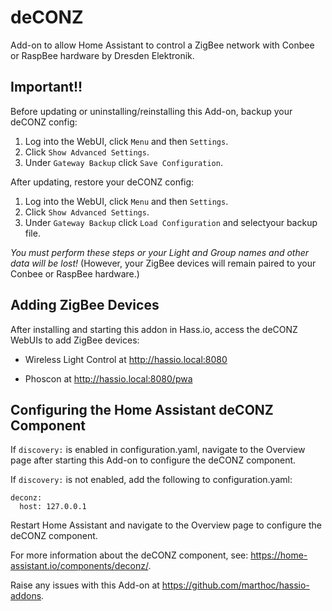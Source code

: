 # deCONZ

Add-on to allow Home Assistant to control a ZigBee network with Conbee or RaspBee hardware by Dresden Elektronik.

## Important!!

Before updating or uninstalling/reinstalling this Add-on, backup your deCONZ config:
1. Log into the WebUI, click `Menu` and then `Settings`.
2. Click `Show Advanced Settings`.
3. Under `Gateway Backup` click `Save Configuration`.

After updating, restore your deCONZ config:
1. Log into the WebUI, click `Menu` and then `Settings`.
2. Click `Show Advanced Settings`.
3. Under `Gateway Backup` click `Load Configuration` and selectyour backup file.

_You must perform these steps or your Light and Group names and other data will be lost!_ (However, your ZigBee devices will remain paired to your Conbee or RaspBee hardware.)

## Adding ZigBee Devices

After installing and starting this addon in Hass.io, access the deCONZ WebUIs to add ZigBee devices:

- Wireless Light Control at http://hassio.local:8080

- Phoscon at http://hassio.local:8080/pwa

## Configuring the Home Assistant deCONZ Component

If `discovery:` is enabled in configuration.yaml, navigate to the Overview page after starting this Add-on to configure the deCONZ component.

If `discovery:` is not enabled, add the following to configuration.yaml:  
```
deconz:
  host: 127.0.0.1
```
Restart Home Assistant and navigate to the Overview page to configure the deCONZ component.

For more information about the deCONZ component, see: https://home-assistant.io/components/deconz/.

Raise any issues with this Add-on at https://github.com/marthoc/hassio-addons.
